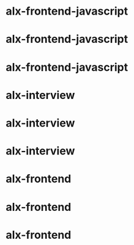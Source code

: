 # alx-frontend-javascript
# alx-frontend-javascript
# alx-frontend-javascript
# alx-interview
# alx-interview
# alx-interview
# alx-frontend
# alx-frontend
# alx-frontend
